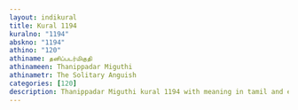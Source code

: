 ```yaml
---
layout: indikural
title: Kural 1194
kuralno: "1194"
abskno: "1194"
athino: "120"
athiname: தனிப்படர்மிகுதி
athinameen: Thanippadar Miguthi
athinametr: The Solitary Anguish
categories: [120]
description: Thanippadar Miguthi kural 1194 with meaning in tamil and english 
---
```


